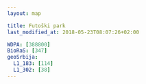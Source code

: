 ```yaml
---
layout: map

title: Futoški park
last_modified_at: 2018-05-23T08:07:26+02:00

WDPA: [388800]
BioRaS: [347]
geoSrbija:
  L1_183: [114]
  L1_302: [38]
---
```

